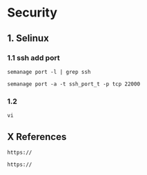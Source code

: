# Security


## 1. Selinux

### 1.1 ssh add port

    semanage port -l | grep ssh
    
    semanage port -a -t ssh_port_t -p tcp 22000
            
### 1.2 

    vi
    

    
## X References

    https://
    
    https://
